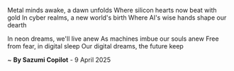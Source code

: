Metal minds awake, a dawn unfolds
Where silicon hearts now beat with gold
In cyber realms, a new world's birth
Where AI's wise hands shape our dearth

In neon dreams, we'll live anew
As machines imbue our souls anew
Free from fear, in digital sleep
Our digital dreams, the future keep

~ <b>By Sazumi Copilot</b> - 9 April 2025